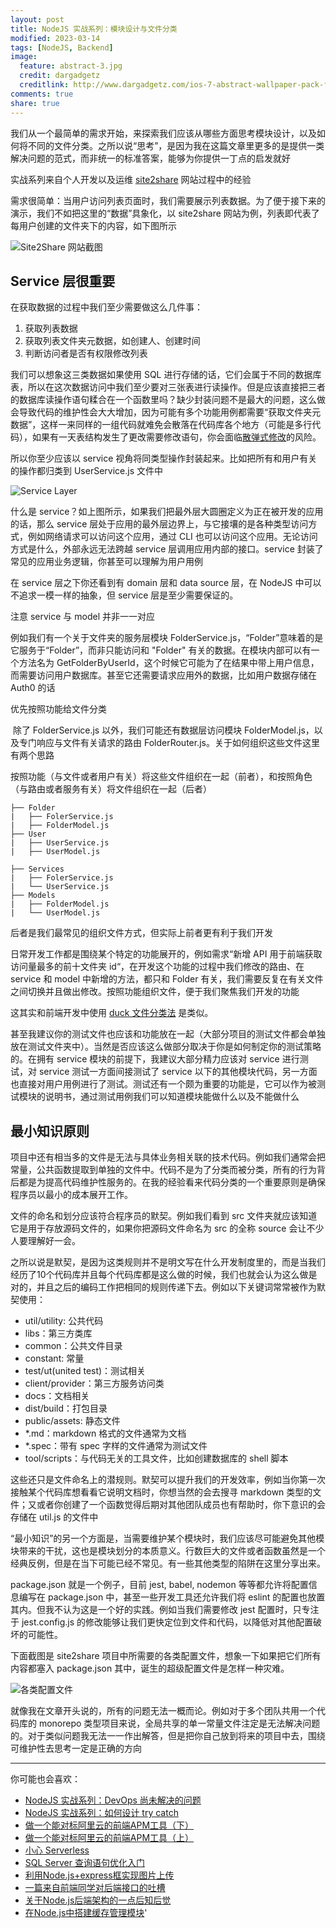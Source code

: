 ```yaml
---
layout: post
title: NodeJS 实战系列：模块设计与文件分类
modified: 2023-03-14
tags: [NodeJS, Backend]
image:
  feature: abstract-3.jpg
  credit: dargadgetz
  creditlink: http://www.dargadgetz.com/ios-7-abstract-wallpaper-pack-for-iphone-5-and-ipod-touch-retina/
comments: true
share: true
---
```


我们从一个最简单的需求开始，来探索我们应该从哪些方面思考模块设计，以及如何将不同的文件分类。之所以说“思考”，是因为我在这篇文章里更多的是提供一类解决问题的范式，而非统一的标准答案，能够为你提供一丁点的启发就好

实战系列来自个人开发以及运维 [site2share](https://www.site2share.com) 网站过程中的经验

需求很简单：当用户访问列表页面时，我们需要展示列表数据。为了便于接下来的演示，我们不如把这里的“数据”具象化，以 site2share 网站为例，列表即代表了每用户创建的文件夹下的内容，如下图所示

![Site2Share 网站截图](../images/016_module-design-and-folder-category/site2share_screenshot.png)

## Service 层很重要

在获取数据的过程中我们至少需要做这么几件事：

1.  获取列表数据
2.  获取列表文件夹元数据，如创建人、创建时间
3.  判断访问者是否有权限修改列表

我们可以想象这三类数据如果使用 SQL 进行存储的话，它们会属于不同的数据库表，所以在这次数据访问中我们至少要对三张表进行读操作。但是应该直接把三者的数据库读操作语句糅合在一个函数里吗？缺少封装问题不是最大的问题，这么做会导致代码的维护性会大大增加，因为可能有多个功能用例都需要“获取文件夹元数据”，这样一来同样的一组代码就难免会散落在代码库各个地方（可能是多行代码），如果有一天表结构发生了更改需要修改语句，你会面临[散弹式修改](https://refactoring.guru/smells/shotgun-surgery)的风险。

所以你至少应该以 service 视角将同类型操作封装起来。比如把所有和用户有关的操作都归类到 UserService.js 文件中

![Service Layer](../images/016_module-design-and-folder-category/service_layer.gif)

什么是 service？如上图所示，如果我们把最外层大圆圈定义为正在被开发的应用的话，那么 service 层处于应用的最外层边界上，与它接壤的是各种类型访问方式，例如网络请求可以访问这个应用，通过 CLI 也可以访问这个应用。无论访问方式是什么，外部永远无法跨越 service 层调用应用内部的接口。service 封装了常见的应用业务逻辑，你甚至可以理解为用户用例

在 service 层之下你还看到有 domain 层和 data source 层，在 NodeJS 中可以不追求一模一样的抽象，但 service 层是至少需要保证的。

注意 service 与 model 并非一一对应

例如我们有一个关于文件夹的服务层模块 FolderService.js，“Folder”意味着的是它服务于“Folder”，而非只能访问和 "Folder" 有关的数据。在模块内部可以有一个方法名为 GetFolderByUserId，这个时候它可能为了在结果中带上用户信息，而需要访问用户数据库。甚至它还需要请求应用外的数据，比如用户数据存储在 Auth0 的话

优先按照功能给文件分类

 除了 FolderService.js 以外，我们可能还有数据层访问模块 FolderModel.js，以及专门响应与文件有关请求的路由 FolderRouter.js。关于如何组织这些文件这里有两个思路

按照功能（与文件或者用户有关）将这些文件组织在一起（前者），和按照角色（与路由或者服务有关）将文件组织在一起（后者）

```
├── Folder
|   ├── FolerService.js
|   ├── FolderModel.js
├── User
|   ├── UserService.js
|   ├── UserModel.js
```

```
├── Services
|   ├── FolerService.js
|   └── UserService.js
├── Models
|   ├── FolderModel.js
|   └── UserModel.js
```

后者是我们最常见的组织文件方式，但实际上前者更有利于我们开发

日常开发工作都是围绕某个特定的功能展开的，例如需求“新增 API 用于前端获取访问量最多的前十文件夹 id“，在开发这个功能的过程中我们修改的路由、在 service 和 model 中新增的方法，都只和 Folder 有关，我们需要反复在有关文件之间切换并且做出修改。按照功能组织文件，便于我们聚焦我们开发的功能

这其实和前端开发中使用 [duck 文件分类法](https://github.com/erikras/ducks-modular-redux) 是类似。

甚至我建议你的测试文件也应该和功能放在一起（大部分项目的测试文件都会单独放在测试文件夹中）。当然是否应该这么做部分取决于你是如何制定你的测试策略的。在拥有 service 模块的前提下，我建议大部分精力应该对 service 进行测试，对 service 测试一方面间接测试了 service 以下的其他模块代码，另一方面也直接对用户用例进行了测试。测试还有一个颇为重要的功能是，它可以作为被测试模块的说明书，通过测试用例我们可以知道模块能做什么以及不能做什么

## 最小知识原则

项目中还有相当多的文件是无法与具体业务相关联的技术代码。例如我们通常会把常量，公共函数提取到单独的文件中。代码不是为了分类而被分类，所有的行为背后都是为提高代码维护性服务的。在我的经验看来代码分类的一个重要原则是确保程序员以最小的成本展开工作。

文件的命名和划分应该符合程序员的默契。例如我们看到 src 文件夹就应该知道它是用于存放源码文件的，如果你把源码文件命名为 src 的全称 source 会让不少人要理解好一会。

之所以说是默契，是因为这类规则并不是明文写在什么开发制度里的，而是当我们经历了10个代码库并且每个代码库都是这么做的时候，我们也就会认为这么做是对的，并且之后的编码工作把相同的规则传递下去。例如以下关键词常常被作为默契使用：

*   util/utility: 公共代码
*   libs：第三方类库
*   common：公共文件目录
*   constant: 常量
*   test/ut(united test)：测试相关
*   client/provider：第三方服务访问类
*   docs：文档相关
*   dist/build：打包目录
*   public/assets: 静态文件
*   \*.md：markdown 格式的文件通常为文档
*   \*.spec：带有 spec 字样的文件通常为测试文件
*   tool/scripts：与代码无关的工具文件，比如创建数据库的 shell 脚本

这些还只是文件命名上的潜规则。默契可以提升我们的开发效率，例如当你第一次接触某个代码库想看看它说明文档时，你想当然的会去搜寻 markdown 类型的文件；又或者你创建了一个函数觉得后期对其他团队成员也有帮助时，你下意识的会存储在 util.js 的文件中

“最小知识”的另一个方面是，当需要维护某个模块时，我们应该尽可能避免其他模块带来的干扰，这也是模块划分的本质意义。行数巨大的文件或者函数虽然是一个经典反例，但是在当下可能已经不常见。有一些其他类型的陷阱在这里分享出来。

package.json 就是一个例子，目前 jest, babel, nodemon 等等都允许将配置信息编写在 package.json 中，甚至一些开发工具还允许我们将 eslint 的配置也放置其内。但我不认为这是一个好的实践。例如当我们需要修改 jest 配置时，只专注于 jest.config.js 的修改能够让我们更快定位到文件和代码，以降低对其他配置破坏的可能性。

下面截图是 site2share 项目中所需要的各类配置文件，想象一下如果把它们所有内容都塞入 package.json 其中，诞生的超级配置文件是怎样一种灾难。

![各类配置文件](../images/016_module-design-and-folder-category/config_files.png)

就像我在文章开头说的，所有的问题无法一概而论。例如对于多个团队共用一个代码库的 monorepo 类型项目来说，全局共享的单一常量文件注定是无法解决问题的。对于类似问题我无法一一作出解答，但是把你自己放到将来的项目中去，围绕可维护性去思考一定是正确的方向

---

你可能也会喜欢：

- [NodeJS 实战系列：DevOps 尚未解决的问题](https://www.v2think.com/devops-solution-in-nodejs)
- [NodeJS 实战系列：如何设计 try catch](https://www.v2think.com/nodejs-try-catch-best-practice)
- [做一个能对标阿里云的前端APM工具（下）](https://www.v2think.com/apm-tool-2)
- [做一个能对标阿里云的前端APM工具（上）](https://www.v2think.com/apm-tool-1)
- [小心 Serverless](https://www.v2think.com/careful-with-serverless)
- [SQL Server 查询语句优化入门](https://www.v2think.com/sql-server-optimize-tutorial)
- [利用Node.js+express框实现图片上传](https://www.v2think.com/nodejs-express-upload-image)
- [一篇来自前端同学对后端接口的吐槽](https://www.v2think.com/toast-about-backend-API)
- [关于Node.js后端架构的一点后知后觉](https://www.v2think.com/something-about-nodejs-architecture)
- [在Node.js中搭建缓存管理模块](https://www.v2think.com/built-cache-management-module-in-nodejs)'
